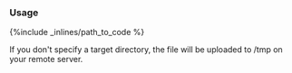 ### Usage



{%include _inlines/path_to_code %}



If you don't specify a target directory, the file will be uploaded to /tmp on your remote server.

